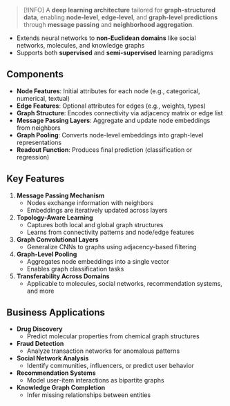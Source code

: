 
> [!INFO]
> A **deep learning architecture** tailored for **graph-structured data**, enabling **node-level**, **edge-level**, and **graph-level predictions** through **message passing** and **neighborhood aggregation**.

- Extends neural networks to **non-Euclidean domains** like social networks, molecules, and knowledge graphs
- Supports both **supervised** and **semi-supervised** learning paradigms
## Components

- **Node Features**: Initial attributes for each node (e.g., categorical, numerical, textual)
- **Edge Features**: Optional attributes for edges (e.g., weights, types)
- **Graph Structure**: Encodes connectivity via adjacency matrix or edge list
- **Message Passing Layers**: Aggregate and update node embeddings from neighbors
- **Graph Pooling**: Converts node-level embeddings into graph-level representations
- **Readout Function**: Produces final prediction (classification or regression)
## Key Features

1. **Message Passing Mechanism**
	- Nodes exchange information with neighbors
	- Embeddings are iteratively updated across layers
2. **Topology-Aware Learning**
	- Captures both local and global graph structures
	- Learns from connectivity patterns and node/edge features
3. **Graph Convolutional Layers**
	- Generalize CNNs to graphs using adjacency-based filtering
4. **Graph-Level Pooling**
	- Aggregates node embeddings into a single vector
	- Enables graph classification tasks
5. **Transferability Across Domains**
	- Applicable to molecules, social networks, recommendation systems, and more
## Business Applications

- **Drug Discovery**
	- Predict molecular properties from chemical graph structures
- **Fraud Detection**
	- Analyze transaction networks for anomalous patterns
- **Social Network Analysis**
	- Identify communities, influencers, or predict user behavior
- **Recommendation Systems**
	- Model user-item interactions as bipartite graphs
- **Knowledge Graph Completion**
	- Infer missing relationships between entities